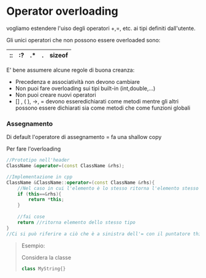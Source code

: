 # Operator overloading

 vogliamo estendere l'uiso degli operatori +,=, etc. ai tipi definiti dall'utente.

Gli unici operatori che non possono essere overloaded sono:

| ::   | :?   | .*   | .    | sizeof |
| ---- | ---- | ---- | ---- | ------ |

E' bene assumere alcune regole di buona creanza:



- Precedenza e associatività non devono cambiare
- Non puoi fare overloading sui tipi built-in (int,double,...)
- Non puoi creare nuovi operatori
- [] , ( ),  ->, = devono esseredichiarati come metodi mentre gli altri possono essere dichiarati sia come metodi che come funzioni globali

### Assegnamento

Di default l'operatore di assegnamento = fa una shallow copy

Per fare l'overloading

```cpp
//Prototipo nell'header
ClassName &operator=(const ClassName &rhs);

//Implementazione in cpp
ClassName &ClassName::operator=(const ClassName &rhs){
    //Nel caso in cui l'elemento è lo stesso ritorna l'elemento stesso
    if (this==&rhs){
        return *this;
    }
    
    //fai cose
    return //ritorna elemento dello stesso tipo
}
//Ci si può riferire a ciò che è a sinistra dell'= con il puntatore this
```

> Esempio:
>
> Considera la classe
>
> ```cpp
> class MyString{}
> ```
>
> 
>
> 
>
> 
>
> 

